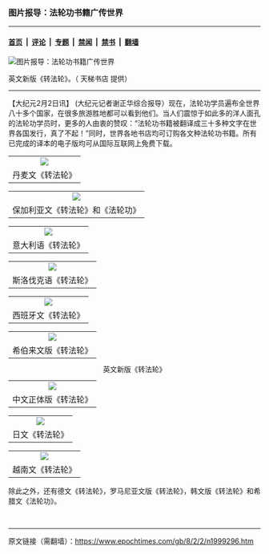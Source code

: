 ### 图片报导：法轮功书籍广传世界

---

#### [首页](../../../..?n1999296) &nbsp;|&nbsp; [评论](../../../../../epoch-comment?n1999296) &nbsp;|&nbsp; [专题](../../../../../epoch-special?n1999296) &nbsp;|&nbsp; [禁闻](../../../../../epoch-news?n1999296) &nbsp;|&nbsp; [禁书](../../../../../books?n1999296) &nbsp;|&nbsp; [翻墙](https://github.com/gfw-breaker/nogfw/blob/master/README.md?n1999296)


<div><img alt="图片报导：法轮功书籍广传世界" class="attachment-djy_600_400 size-djy_600_400 wp-post-image" src="https://i.epochtimes.com/assets/uploads/2008/02/2008/02/802011301321667.gif"/>
<div class="caption">
 <p>
  英文新版《转法轮》。（
  <ok href="https://www.tiantibooks.org/" rel="noopener noreferrer" target="_blank">
   天梯书店
  </ok>
  提供）
 </p>
</div></div><hr/><div class="post_content" id="artbody" itemprop="articleBody">
 <!-- article content begin -->
 <p>
  【大纪元2月2日讯】 (大纪元记者谢正华综合报导）现在，法轮功学员遍布全世界八十多个国家，在很多旅游胜地都可以看到他们。当人们震惊于如此多的洋人面孔的法轮功学员时，更多的人由衷的赞叹：“法轮功书籍被翻译成三十多种文字在世界各国发行，真了不起！”同时，世界各地书店均可订购各文种法轮功书籍。所有已完成的译本的电子版均可从国际互联网上免费下载。
 </p>
 <p>
  <center>
  </center>
 </p>
 <table border="0" cellpadding="3" cellspacing="3">
  <tr>
   <td align="center">
    <ok href="http://search.minghui.org/mh/article_images/2006-5-26-dk-zfl.jpg">
     <img src="http://search.minghui.org/mh/article_images/2006-5-26-dk-zfl--ss.jpg"/>
    </ok>
   </td>
  </tr>
  <tr>
   <td align="center">
    <span class="bn12">
     丹麦文《转法轮》
    </span>
   </td>
  </tr>
 </table>
 <p>
 </p>
 <p>
  <center>
  </center>
 </p>
 <table border="0" cellpadding="3" cellspacing="3">
  <tr>
   <td align="center">
    <ok href="http://search.minghui.org/mh/article_images/2005-5-21-zfl-01.jpg">
     <img src="http://search.minghui.org/mh/article_images/2005-5-21-zfl-01--ss.jpg"/>
    </ok>
   </td>
  </tr>
  <tr>
   <td align="center">
    <span class="bn12">
     保加利亚文《转法轮》和《法轮功》
    </span>
   </td>
  </tr>
 </table>
 <p>
 </p>
 <p>
  <center>
  </center>
 </p>
 <table border="0" cellpadding="3" cellspacing="3">
  <tr>
   <td align="center">
    <ok href="http://search.minghui.org/mh/article_images/2005-5-12-italian-zfl.jpg">
     <img src="http://search.minghui.org/mh/article_images/2005-5-12-italian-zfl--ss.jpg"/>
    </ok>
   </td>
  </tr>
  <tr>
   <td align="center">
    <span class="bn12">
     意大利语《转法轮》
    </span>
   </td>
  </tr>
 </table>
 <p>
 </p>
 <p>
  <center>
  </center>
 </p>
 <table border="0" cellpadding="3" cellspacing="3">
  <tr>
   <td align="center">
    <ok href="http://search.minghui.org/mh/article_images/2005-3-11-sk100305.jpg">
     <img src="http://search.minghui.org/mh/article_images/2005-3-11-sk100305--ss.jpg"/>
    </ok>
   </td>
  </tr>
  <tr>
   <td align="center">
    <span class="bn12">
     斯洛伐克语《转法轮》
    </span>
   </td>
  </tr>
 </table>
 <p>
 </p>
 <p>
  <center>
  </center>
 </p>
 <table border="0" cellpadding="3" cellspacing="3">
  <tr>
   <td align="center">
    <ok href="http://search.minghui.org/mh/article_images/2005-2-9-spainish-flg.jpg">
     <img src="http://search.minghui.org/mh/article_images/2005-2-9-spainish-flg--ss.jpg"/>
    </ok>
   </td>
  </tr>
  <tr>
   <td align="center">
    <span class="bn12">
     西班牙文《转法轮》
    </span>
   </td>
  </tr>
 </table>
 <p>
 </p>
 <p>
  <center>
  </center>
 </p>
 <table border="0" cellpadding="3" cellspacing="3">
  <tr>
   <td align="center">
    <ok href="http://search.minghui.org/mh/article_images/2005-2-26-zfl_heb.jpg">
     <img src="http://search.minghui.org/mh/article_images/2005-2-26-zfl_heb--ss.jpg"/>
    </ok>
   </td>
  </tr>
  <tr>
   <td align="center">
    <span class="bn12">
     希伯来文版《转法轮》
    </span>
   </td>
  </tr>
 </table>
 <p>
 </p>
 <p>
  <!--image v 1.0-->
 </p>
 <div style="line-height: 90%; text-align: center;">
  <ok href=" https://i.epochtimes.com/assets/uploads/2008/03/802011301321667.gif" rel="noreferrer noopener" target="_blank">
   <img alt="" class="size-medium wp-image-7828921" src="https://i.epochtimes.com/assets/uploads/2008/03/802011301321667.gif" title=""/>
  </ok>
  <br/>
  <span class="bn12">
   英文新版《转法轮》
  </span>
 </div>
 <p>
  <!-- -->
 </p>
 <p>
  <center>
  </center>
 </p>
 <table border="0" cellpadding="3" cellspacing="3">
  <tr>
   <td align="center">
    <ok href="http://broadbook.com/includes/images/zhuanfalunfs.gif">
     <img src="http://broadbook.com/includes/images/zhuanfalunfs.gif"/>
    </ok>
   </td>
  </tr>
  <tr>
   <td align="center">
    <span class="bn12">
     中文正体版《转法轮》
    </span>
   </td>
  </tr>
 </table>
 <p>
 </p>
 <p>
  <center>
  </center>
 </p>
 <table border="0" cellpadding="3" cellspacing="3">
  <tr>
   <td align="center">
    <ok href="http://broadbook.com/includes/images/jp-zhufl-0124.jpg">
     <img src="http://broadbook.com/includes/images/jp-zhufl-0124.jpg"/>
    </ok>
   </td>
  </tr>
  <tr>
   <td align="center">
    <span class="bn12">
     日文《转法轮》
    </span>
   </td>
  </tr>
 </table>
 <p>
 </p>
 <p>
  <center>
  </center>
 </p>
 <table border="0" cellpadding="3" cellspacing="3">
  <tr>
   <td align="center">
    <ok href="http://broadbook.com/includes/images/zfl-vietnamese0001.jpg">
     <img src="http://broadbook.com/includes/images/zfl-vietnamese0001.jpg"/>
    </ok>
   </td>
  </tr>
  <tr>
   <td align="center">
    <span class="bn12">
     越南文《转法轮》
    </span>
   </td>
  </tr>
 </table>
 <p>
 </p>
 <p>
  除此之外，还有德文《转法轮》，罗马尼亚文版《转法轮》，韩文版《转法轮》和希腊文《法轮功》。
 </p>
 <p>
  <font color="#ffffff">
   (http://www.dajiyuan.com)
  </font>
 </p>
 <!-- article content end -->
 <div id="below_article_ad">
 </div>
</div>


---

原文链接（需翻墙）：https://www.epochtimes.com/gb/8/2/2/n1999296.htm